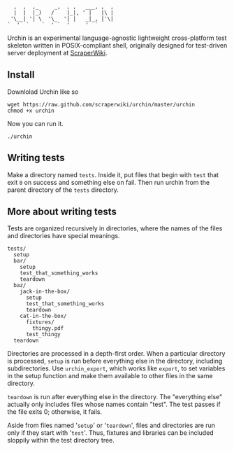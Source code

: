 
      ,  ,  ,_     _,  , ,   ___, ,  , 
      |  |  |_)   /    |_|, ' |   |\ | 
     '\__| '| \  '\_  '| |   _|_, |'\| 
    `  '  `    `  ' `  '     '  ` 

Urchin is an experimental language-agnostic lightweight cross-platform test skeleton
written in POSIX-compliant shell, originally designed for test-driven server deployment
at <a href="https://scraperwiki.com">ScraperWiki</a>.

## Install
Downlolad Urchin like so

    wget https://raw.github.com/scraperwiki/urchin/master/urchin
    chmod +x urchin

Now you can run it.

    ./urchin

## Writing tests
Make a directory named `tests`. Inside it, put files that begin with `test`
that exit `0` on success and something else on fail. Then run urchin from
the parent directory of the `tests` directory.

## More about writing tests
Tests are organized recursively in directories, where the names of the files
and directories have special meanings.

    tests/
      setup
      bar/
        setup
        test_that_something_works
        teardown
      baz/
        jack-in-the-box/
          setup
          test_that_something_works
          teardown
        cat-in-the-box/
          fixtures/
            thingy.pdf
          test_thingy
      teardown

Directories are processed in a depth-first order. When a particular directory
is processed, `setup` is run before everything else in the directory, including
subdirectories. Use `urchin_export`, which works like `export`, to set variables
in the setup function and make them available to other files in the same
directory.

`teardown` is run after everything else in the directory. The "everything else"
actually only includes files whose names contain "test". The test passes if the
file exits 0; otherwise, it fails.

Aside from files named '`setup`' or '`teardown`', files and directories are run
only if they start with '`test`'. Thus, fixtures and libraries can be included
sloppily within the test directory tree.
